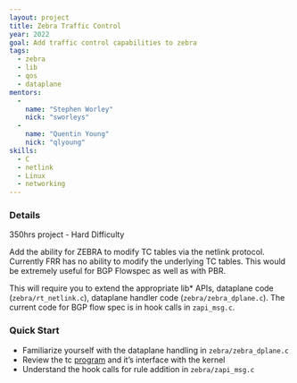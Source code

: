 ```yaml
---
layout: project
title: Zebra Traffic Control
year: 2022
goal: Add traffic control capabilities to zebra
tags:
  - zebra
  - lib
  - qos
  - dataplane
mentors:
  -
    name: "Stephen Worley"
    nick: "sworleys"
  -
    name: "Quentin Young"
    nick: "qlyoung"
skills:
  - C
  - netlink
  - Linux
  - networking
---
```


### Details
350hrs project - Hard Difficulty

Add the ability for ZEBRA to modify TC tables via the netlink protocol. Currently FRR has no ability to modify the underlying TC tables. This would be extremely useful for BGP Flowspec as well as with PBR.

This will require you to extend the appropriate lib\* APIs, dataplane code (`zebra/rt_netlink.c`), dataplane handler code (`zebra/zebra_dplane.c`). The current code for BGP flow spec is in hook calls in `zapi_msg.c`.


### Quick Start
  - Familiarize yourself with the dataplane handling in `zebra/zebra_dplane.c`
  - Review the tc [program](https://www.linux.com/training-tutorials/qos-linux-tc-and-filters/) and it’s interface with the kernel
  - Understand the hook calls for rule addition in `zebra/zapi_msg.c`
